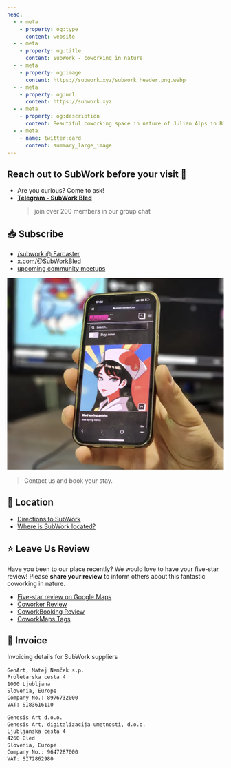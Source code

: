 ```yaml
---
head:
  - - meta
    - property: og:type
      content: website
  - - meta
    - property: og:title
      content: SubWork - coworking in nature
  - - meta
    - property: og:image
      content: https://subwork.xyz/subwork_header.png.webp
  - - meta
    - property: og:url
      content: https://subwork.xyz
  - - meta
    - property: og:description
      content: Beautiful coworking space in nature of Julian Alps in Bled, Slovenia
  - - meta
    - name: twitter:card
      content: summary_large_image
---
```


Reach out to SubWork before your visit 🤙
---
- Are you curious? Come to ask!
- [**Telegram - SubWork Bled**](https://t.me/+VoZsr7MEds84ZjQ0) 
  > join over 200 members in our group chat

📥  Subscribe
---

- [/subwork @ Farcaster](https://warpcast.com/~/channel/subwork)
- [x.com/@SubWorkBled](https://twitter.com/subworkbled)
- [upcoming community meetups](https://www.meetup.com/subwork/)


![subwork_minting](pics/subwork_geisha.png.webp)
> Contact us and book your stay.

📍 Location
---
- [Directions to SubWork](https://goo.gl/maps/VHcaWbhwAV77KgTX9)
- [Where is SubWork located?](./location-of-subwork.md)


⭐️ Leave Us Review
---
Have you been to our place recently? We would love to have your five-star review! Please **share your review** to inform others about this fantastic coworking in nature.

- [Five-star review on Google Maps](https://g.page/r/CWs7EEKFN9-zEBM/review)
- [Coworker Review](https://www.coworker.com/slovenia/bled/subwork)
- [CoworkBooking Review](https://www.coworkbooking.com/europe/slovenia/subwork)
- [CoworkMaps Tags](https://coworkmaps.com/city/bled)

🧾 Invoice
---

Invoicing details for SubWork suppliers

```
GenArt, Matej Nemček s.p.
Proletarska cesta 4
1000 Ljubljana
Slovenia, Europe
Company No.: 8976732000
VAT: SI83616110
```

```
Genesis Art d.o.o.
Genesis Art, digitalizacija umetnosti, d.o.o.
Ljubljanska cesta 4
4260 Bled
Slovenia, Europe
Company No.: 9647287000
VAT: SI72862980
```